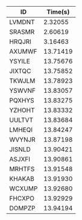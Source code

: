 |ID|Time(s)|
|-|-|
|LVMDNT|2.32055|
|SRASMR|2.60619|
|HRQJRI|3.16463|
|AXUMWF|13.71419|
|YSYILE|13.75676|
|JIXTQC|13.75852|
|TKWJLM|13.78923|
|YSWVNF|13.83057|
|PQXHYS|13.83275|
|YZHOHT|13.83332|
|UULTVT|13.83684|
|LMHEQI|13.84247|
|WVYNJR|13.87198|
|JISNLD|13.90421|
|ASJXFI|13.90861|
|MRHTFS|13.91548|
|KHAKAB|13.91930|
|WCXUMP|13.92680|
|FHCXPO|13.92929|
|DOMPZP|13.94194|
